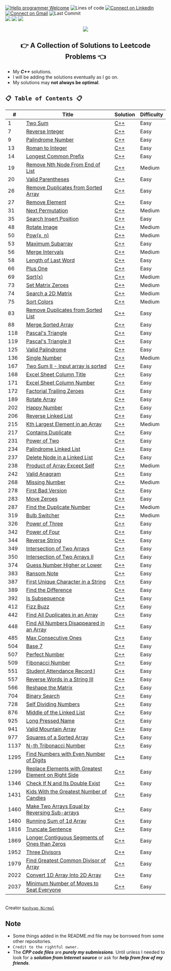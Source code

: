 [![Hello programmer Welcome](https://img.shields.io/badge/Hello,Programmer!-Welcome-orange.svg?style=flat&logo=github)](https://github.com/Kashyap-Nirmal)
![Lines of code](https://img.shields.io/tokei/lines/github/Kashyap-Nirmal/Leetcode-Solutions?style=plastic)
[![Connect on LinkedIn](https://img.shields.io/badge/--linkedin?label=LinkedIn&logo=LinkedIn&style=social)](https://www.linkedin.com/in/kashyap-nirmal/) 
[![Connect on Gmail](https://img.shields.io/badge/--Gmail?label=Gmail&logo=Gmail&style=social)](mailto:kashyapnirmal18@gmail.com)
![Last Commit](https://img.shields.io/github/last-commit/Kashyap-Nirmal/Leetcode-Solutions?style=plastic)
<br>
<img src="https://forthebadge.com/images/badges/for-you.svg" />
<img src="https://forthebadge.com/images/badges/built-with-love.svg" />
<img src="http://ForTheBadge.com/images/badges/made-with-c-plus-plus.svg" />

<p align="center">
<img src="https://capsule-render.vercel.app/api?type=rect&color=gradient&height=100&section=header&text=LeetCode%20Solutions&fontSize=70&fontAlignY=70" /> 
<h2 align="center">👉 A Collection of Solutions to Leetcode Problems 👈</h2>
</p>

- My ***C++*** solutions.
- I will be adding the solutions eventually as I go on.
- My solutions may **not always be optimal**.

## `📋 Table of Contents 📋`

<!--||[]()| [C++]()|Easy|-->
| # | Title | Solution | Difficulty |
|---| ----- | -------- | ---------- |
|1|[Two Sum](https://leetcode.com/problems/two-sum/)| [C++](./1.Two%20Sum.cpp)|Easy|
|7|[Reverse Integer](https://leetcode.com/problems/reverse-integer/)| [C++](7.%20Reverse%20Integer.cpp)|Easy|
|9|[Palindrome Number](https://leetcode.com/problems/palindrome-number/)|[C++](./9.%20Palindrome%20Number.cpp)|Easy|
|13|[Roman to Integer](https://leetcode.com/problems/roman-to-integer/)|[C++](./13.%20Roman%20to%20Integer.cpp)|Easy|
|14|[Longest Common Prefix](https://leetcode.com/problems/longest-common-prefix/)|[C++](./14.%20Longest%20Common%20Prefix.cpp)|Easy|
|19|[Remove Nth Node From End of List](https://leetcode.com/problems/remove-nth-node-from-end-of-list/)|[C++](./19.Remove%20Nth%20Node%20From%20End%20of%20List.cpp)|Medium||
|20|[Valid Parentheses](https://leetcode.com/problems/valid-parentheses/)| [C++](./20.%20Valid%20Parentheses.cpp)|Easy|
|26|[Remove Duplicates from Sorted Array](https://leetcode.com/problems/remove-duplicates-from-sorted-array/)| [C++](./26.%20Remove%20Duplicates%20from%20Sorted%20Array.cpp)|Easy|
|27|[Remove Element](https://leetcode.com/problems/remove-element/)| [C++](./27.%20Remove%20Element.cpp)|Easy|
|31|[Next Permutation](https://leetcode.com/problems/next-permutation/)| [C++](./31.%20Next%20Permutation.cpp)|Medium|
|35|[Search Insert Position](https://leetcode.com/problems/search-insert-position/)| [C++](./35.%20Search%20Insert%20Position.cpp)|Easy|
|48|[Rotate Image](https://leetcode.com/problems/rotate-image/)|[C++](./48.%20Rotate%20Image.cpp)|Medium||
|50|[Pow(x, n)](https://leetcode.com/problems/powx-n/)| [C++](./50.%20Pow(x,%20n).cpp)|Medium|
|53|[Maximum Subarray](https://leetcode.com/problems/maximum-subarray/)| [C++](./53.%20Maximum%20Subarray.cpp)|Easy|
|56|[Merge Intervals](https://leetcode.com/problems/merge-intervals/)| [C++](./56.%20Merge%20Intervals.cpp)|Medium|
|58|[Length of Last Word](https://leetcode.com/problems/length-of-last-word/submissions/)| [C++](./58.%20Length%20of%20Last%20Word.cpp)|Easy|
|66|[Plus One](https://leetcode.com/problems/plus-one/)| [C++](./66.%20Plus%20One.cpp)|Easy|
|69|[Sqrt(x)](https://leetcode.com/problems/sqrtx/)| [C++](./69.%20Sqrt(x).cpp)|Medium|
|73|[Set Matrix Zeroes](https://leetcode.com/problems/set-matrix-zeroes/)| [C++](./73.%20Set%20Matrix%20Zeroes.cpp)|Medium||
|74|[Search a 2D Matrix](https://leetcode.com/problems/search-a-2d-matrix/)| [C++](./74.%20Search%20a%202D%20Matrix.cpp)|Medium|
|75|[Sort Colors](https://leetcode.com/problems/sort-colors/)| [C++](./75.%20Sort%20Colors.cpp)|Medium|
|83|[Remove Duplicates from Sorted List](https://leetcode.com/problems/remove-duplicates-from-sorted-list/)| [C++](./83.%20Remove%20Duplicates%20from%20Sorted%20List.cpp)|Easy|
|88|[Merge Sorted Array](https://leetcode.com/problems/merge-sorted-array/)| [C++](./88.%20Merge%20Sorted%20Array.cpp)|Easy|
|118|[Pascal's Triangle](https://leetcode.com/problems/pascals-triangle/)| [C++](./118.%20Pascal's%20Triangle.cpp)|Easy|
|119|[Pascal's Triangle II](https://leetcode.com/problems/pascals-triangle-ii/)| [C++](./119.%20Pascal's%20Triangle%20II.cpp)|Easy|
|125|[Valid Palindrome](https://leetcode.com/problems/valid-palindrome/)| [C++](./125.%20Valid%20Palindrome.cpp)|Easy|
|136|[Single Number](https://leetcode.com/problems/single-number/)| [C++](./136.%20Single%20Number.cpp)|Medium|
|167|[Two Sum II - Input array is sorted](https://leetcode.com/problems/two-sum-ii-input-array-is-sorted/) | [C++](./167.%20Two%20Sum%20II%20-%20Input%20array%20is%20sorted.cpp)|Easy|
|168|[Excel Sheet Column Title](https://leetcode.com/problems/excel-sheet-column-title/) | [C++](./168.%20Excel%20Sheet%20Column%20Title.cpp)|Easy|
|171|[Excel Sheet Column Number](https://leetcode.com/problems/excel-sheet-column-number/)| [C++](./171.%20Excel%20Sheet%20Column%20Number.cpp)|Easy|
|172|[Factorial Trailing Zeroes](https://leetcode.com/problems/factorial-trailing-zeroes/) | [C++](./172.%20Factorial%20Trailing%20Zeroes.cpp)|Easy|
|189|[Rotate Array](https://leetcode.com/problems/rotate-array/)| [C++](./189.%20Rotate%20Array.cpp)|Easy|
|202|[Happy Number](https://leetcode.com/problems/happy-number/)| [C++](./202.%20Happy%20Number.cpp)|Easy|
|206|[Reverse Linked List](https://leetcode.com/problems/reverse-linked-list/)| [C++](./206.%20Reverse%20Linked%20List.cpp)|Easy|
|215|[Kth Largest Element in an Array](https://leetcode.com/problems/kth-largest-element-in-an-array/)| [C++](./215.%20Kth%20Largest%20Element%20in%20an%20Array.cpp)|Medium|
|217|[Contains Duplicate](https://leetcode.com/problems/contains-duplicate/)| [C++](./217.%20Contains%20Duplicate.cpp)|Easy|
|231|[Power of Two](https://leetcode.com/problems/power-of-two/)| [C++](./231.%20Power%20of%20Two.cpp)|Easy|
|234|[Palindrome Linked List](https://leetcode.com/problems/palindrome-linked-list/)| [C++](./234.%20Palindrome%20Linked%20List.cpp)|Easy|
|237|[Delete Node in a Linked List](https://leetcode.com/problems/delete-node-in-a-linked-list/)| [C++](./237.%20Delete%20Node%20in%20a%20Linked%20List.cpp)|Easy|
|238|[Product of Array Except Self](https://leetcode.com/problems/product-of-array-except-self/)| [C++](./238.%20Product%20of%20Array%20Except%20Self.cpp)|Medium|
|242|[Valid Anagram](https://leetcode.com/problems/valid-anagram/)| [C++](./242.%20Valid%20Anagram.cpp)|Easy|
|268|[Missing Number](https://leetcode.com/problems/missing-number/)| [C++](./268.%20Missing%20Number.cpp)|Medium|
|278|[First Bad Version](https://leetcode.com/problems/first-bad-version/)| [C++](./278.%20First%20Bad%20Version.cpp)|Easy|
|283|[Move Zeroes](https://leetcode.com/problems/move-zeroes/)  | [C++](./283.%20Move%20Zeroes.cpp)|Easy|
|287|[Find the Duplicate Number](https://leetcode.com/problems/find-the-duplicate-number/)| [C++](287.%20Find%20the%20Duplicate%20Number.cpp)|Medium||
|319|[Bulb Switcher](https://leetcode.com/problems/bulb-switcher/) | [C++](./319.%20Bulb%20Switcher.cpp)|Medium|
|326|[Power of Three](https://leetcode.com/problems/power-of-three/) | [C++](./326.%20Power%20of%20Three.cpp)|Easy|
|342|[Power of Four](https://leetcode.com/problems/power-of-four/) | [C++](./342.%20Power%20of%20Four.cpp)|Easy|
|344|[Reverse String](https://leetcode.com/problems/reverse-string/)| [C++](./344.%20Reverse%20String.cpp) |Easy|
|349|[Intersection of Two Arrays](https://leetcode.com/problems/intersection-of-two-arrays/) | [C++](./349.%20Intersection%20of%20Two%20Arrays.cpp)|Easy|
|350|[Intersection of Two Arrays II](https://leetcode.com/problems/intersection-of-two-arrays-ii/)| [C++](./350.%20Intersection%20of%20Two%20Arrays%20II.cpp)|Easy|
|374|[Guess Number Higher or Lower](https://leetcode.com/problems/guess-number-higher-or-lower/)| [C++](./374.%20Guess%20Number%20Higher%20or%20Lower.cpp) |Easy|
|383|[Ransom Note](https://leetcode.com/problems/ransom-note/) | [C++](./383.%20Ransom%20Note.cpp)|Easy|
|387|[First Unique Character in a String](https://leetcode.com/problems/first-unique-character-in-a-string/)| [C++]() |Easy|
|389|[Find the Difference](https://leetcode.com/problems/find-the-difference/) | [C++](./389.%20Find%20the%20Difference.cpp)|Easy|
|392|[Is Subsequence](https://leetcode.com/problems/is-subsequence/)| [C++](./392.%20Is%20Subsequence.cpp)|Easy|
|412|[Fizz Buzz](https://leetcode.com/problems/fizz-buzz/) | [C++](./412.%20Fizz%20Buzz.cpp)|Easy|
|442|[Find All Duplicates in an Array](https://leetcode.com/problems/find-all-duplicates-in-an-array/)| [C++](./442.%20Find%20All%20Duplicates%20in%20an%20Array.cpp) |Easy|
|448|[Find All Numbers Disappeared in an Array](https://leetcode.com/problems/find-all-numbers-disappeared-in-an-array/)| [C++](./448.%20Find%20All%20Numbers%20Disappeared%20in%20an%20Array.cpp) |Easy|
|485|[Max Consecutive Ones](https://leetcode.com/problems/max-consecutive-ones/)| [C++](./485.%20Max%20Consecutive%20Ones.cpp) |Easy|
|504|[Base 7](https://leetcode.com/problems/base-7/)| [C++](./504.%20Base%207.cpp) |Easy|
|507|[Perfect Number](https://leetcode.com/problems/perfect-number/)| [C++](./507.%20Perfect%20Number.cpp)|Easy|
|509|[Fibonacci Number](https://leetcode.com/problems/fibonacci-number/) | [C++](./509.%20Fibonacci%20Number.cpp)|Easy|
|551|[Student Attendance Record I](https://leetcode.com/problems/student-attendance-record-i/)| [C++](./551.%20Student%20Attendance%20Record%20I.cpp)|Easy|
|557|[Reverse Words in a String III](https://leetcode.com/problems/reverse-words-in-a-string-iii/)| [C++](./557.%20Reverse%20Words%20in%20a%20String%20III.cpp) |Easy|
|566|[Reshape the Matrix](https://leetcode.com/problems/reshape-the-matrix/) | [C++](./566.%20Reshape%20the%20Matrix.cpp) |Easy|
|704|[Binary Search](https://leetcode.com/problems/binary-search/)| [C++](./704.%20Binary%20Search.cpp)|Easy|
|728|[Self Dividing Numbers](https://leetcode.com/problems/self-dividing-numbers/)| [C++](./728.%20Self%20Dividing%20Numbers.cpp)|Easy|
|876|[Middle of the Linked List](https://leetcode.com/problems/middle-of-the-linked-list/) | [C++](./876.%20Middle%20of%20the%20Linked%20List.cpp)|Easy|
|925|[Long Pressed Name](https://leetcode.com/problems/long-pressed-name/)| [C++](./925.%20Long%20Pressed%20Name.cpp)|Easy|
|941|[Valid Mountain Array](https://leetcode.com/problems/valid-mountain-array/) | [C++](./941.%20Valid%20Mountain%20Array.cpp)|Easy|
|977|[Squares of a Sorted Array](https://leetcode.com/problems/squares-of-a-sorted-array/) | [C++](./977.%20Squares%20of%20a%20Sorted%20Array.cpp)|Easy|
|1137|[N-th Tribonacci Number](https://leetcode.com/problems/n-th-tribonacci-number/)| [C++](./1137.%20N-th%20Tribonacci%20Number.cpp) |Easy|
|1295|[Find Numbers with Even Number of Digits](https://leetcode.com/problems/find-numbers-with-even-number-of-digits/)| [C++](./1295.%20Find%20Numbers%20with%20Even%20Number%20of%20Digits.cpp) |Easy|
|1299|[Replace Elements with Greatest Element on Right Side](https://leetcode.com/problems/replace-elements-with-greatest-element-on-right-side/)| [C++](./1299.%20Replace%20Elements%20with%20Greatest%20Element%20on%20Right%20Side.cpp) |Easy|
|1346|[Check If N and Its Double Exist](https://leetcode.com/problems/check-if-n-and-its-double-exist/)| [C++](./1346.%20Check%20If%20N%20and%20Its%20Double%20Exist.cpp) |Easy|
|1431|[Kids With the Greatest Number of Candies](https://leetcode.com/problems/kids-with-the-greatest-number-of-candies/)| [C++](./1431.%20Kids%20With%20the%20Greatest%20Number%20of%20Candies.cpp)|Easy|
|1460|[Make Two Arrays Equal by Reversing Sub-arrays](https://leetcode.com/problems/make-two-arrays-equal-by-reversing-sub-arrays/)| [C++](./1460.%20Make%20Two%20Arrays%20Equal%20by%20Reversing%20Sub-arrays.cpp)|Easy|
|1480|[Running Sum of 1d Array](https://leetcode.com/problems/running-sum-of-1d-array/submissions/)| [C++](./1480.%20Running%20Sum%20of%201d%20Array.cpp)|Easy||1784|[Check if Binary String Has at Most One Segment of Ones](https://leetcode.com/problems/check-if-binary-string-has-at-most-one-segment-of-ones/)| [C++](./1784.%20Check%20if%20Binary%20String%20Has%20at%20Most%20One%20Segment%20of%20Ones.cpp) |Easy|
|1816|[Truncate Sentence](https://leetcode.com/problems/truncate-sentence/)| [C++](./1816.%20Truncate%20Sentence.cpp)|Easy|
|1869|[Longer Contiguous Segments of Ones than Zeros](https://leetcode.com/problems/longer-contiguous-segments-of-ones-than-zeros/) | [C++](./1869.%20Longer%20Contiguous%20Segments%20of%20Ones%20than%20Zeros.cpp)|Easy|
|1952|[Three Divisors](https://leetcode.com/problems/three-divisors/)| [C++](./1952.%20Three%20Divisors.cpp) |Easy|
|1979|[Find Greatest Common Divisor of Array](https://leetcode.com/problems/find-greatest-common-divisor-of-array/)| [C++](./1979.%20Find%20Greatest%20Common%20Divisor%20of%20Array.cpp) |Easy|
|2022|[Convert 1D Array Into 2D Array](https://leetcode.com/problems/convert-1d-array-into-2d-array/)| [C++](./2022.%20Convert%201D%20Array%20Into%202D%20Array.cpp) |Easy|
|2037|[Minimum Number of Moves to Seat Everyone](https://leetcode.com/problems/minimum-number-of-moves-to-seat-everyone/)|[C++](./2037.%20Minimum%20Number%20of%20Moves%20to%20Seat%20Everyone.cpp)|Easy|

<br>Creator [`Kashyap Nirmal`](https://github.com/Kashyap-Nirmal/)

## Note
- Some things added in the README.md file may be borrowed from some other repositories. 
- `Credit to the rightful owner.`
- The ***CPP code files*** are ***purely my submissions***. Until unless I needed to look for a ***solution from Internet source*** or ask for ***help from few of my friends***.

